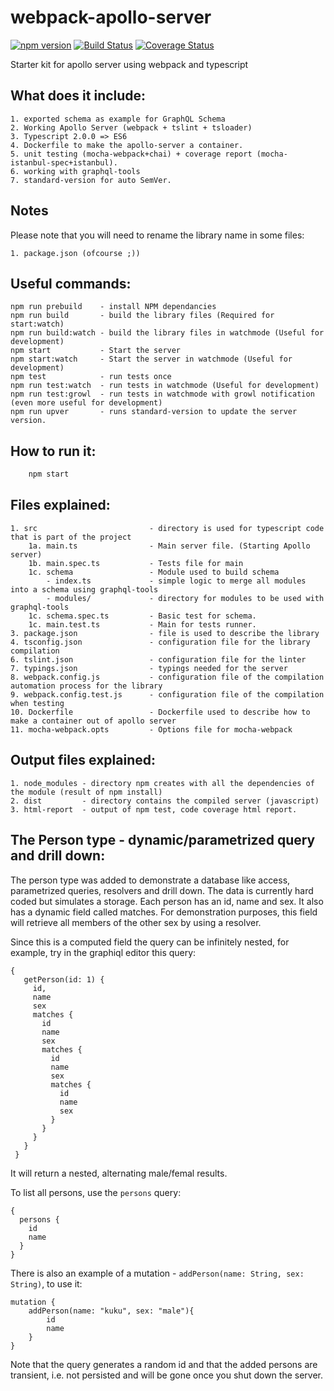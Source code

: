 # webpack-apollo-server

[![npm version](https://badge.fury.io/js/webpack-apollo-server.svg)](https://badge.fury.io/js/webpack-apollo-server) [![Build Status](https://travis-ci.org/DxCx/webpack-apollo-server.svg?branch=master)](https://travis-ci.org/DxCx/webpack-apollo-server) [![Coverage Status](https://coveralls.io/repos/github/DxCx/webpack-apollo-server/badge.svg?branch=master)](https://coveralls.io/github/DxCx/webpack-apollo-server?branch=master)

Starter kit for apollo server using webpack and typescript

What does it include:
----
    1. exported schema as example for GraphQL Schema
    2. Working Apollo Server (webpack + tslint + tsloader)
    3. Typescript 2.0.0 => ES6
    4. Dockerfile to make the apollo-server a container.
    5. unit testing (mocha-webpack+chai) + coverage report (mocha-istanbul-spec+istanbul).
    6. working with graphql-tools
    7. standard-version for auto SemVer.

Notes
----
Please note that you will need to rename the library name in some files:

    1. package.json (ofcourse ;))

Useful commands:
----
    npm run prebuild    - install NPM dependancies
    npm run build       - build the library files (Required for start:watch)
    npm run build:watch - build the library files in watchmode (Useful for development)
    npm start           - Start the server
    npm start:watch     - Start the server in watchmode (Useful for development)
    npm test            - run tests once
    npm run test:watch  - run tests in watchmode (Useful for development)
    npm run test:growl  - run tests in watchmode with growl notification (even more useful for development)
    npm run upver       - runs standard-version to update the server version.

How to run it:
----
```bash
    npm start
```

Files explained:
----
    1. src                         - directory is used for typescript code that is part of the project
        1a. main.ts                - Main server file. (Starting Apollo server)
        1b. main.spec.ts           - Tests file for main
        1c. schema                 - Module used to build schema
            - index.ts             - simple logic to merge all modules into a schema using graphql-tools
            - modules/             - directory for modules to be used with graphql-tools
        1c. schema.spec.ts         - Basic test for schema.
        1c. main.test.ts           - Main for tests runner.
    3. package.json                - file is used to describe the library
    4. tsconfig.json               - configuration file for the library compilation
    6. tslint.json                 - configuration file for the linter
    7. typings.json                - typings needed for the server
    8. webpack.config.js           - configuration file of the compilation automation process for the library
    9. webpack.config.test.js      - configuration file of the compilation when testing
    10. Dockerfile                 - Dockerfile used to describe how to make a container out of apollo server
    11. mocha-webpack.opts         - Options file for mocha-webpack

Output files explained:
----
    1. node_modules - directory npm creates with all the dependencies of the module (result of npm install)
    2. dist         - directory contains the compiled server (javascript)
    3. html-report  - output of npm test, code coverage html report.

The Person type - dynamic/parametrized query and drill down:
----
The person type was added to demonstrate a database like access, parametrized queries, resolvers and drill down.
The data is currently hard coded but simulates a storage. Each person has an id, name and sex. It also has a dynamic
field called matches. For demonstration purposes, this field will retrieve all members of the other sex by using a
resolver.

Since this is a computed field the query can be infinitely nested, for example, try in the graphiql editor this query:

    {
       getPerson(id: 1) {
         id,
         name
         sex
         matches {
           id
           name
           sex
           matches {
             id
             name
             sex
             matches {
               id
               name
               sex
             }
           }
         }
       }
     }

It will return a nested, alternating male/femal results.

To list all persons, use the `persons` query:

    {
      persons {
        id
        name
      }
    }

There is also an example of a mutation - `addPerson(name: String, sex: String)`, to use it:

    mutation {
        addPerson(name: "kuku", sex: "male"){
            id
            name
        }
    }

Note that the query generates a random id and that the added persons are transient,
i.e. not persisted and will be gone once you shut down the server.